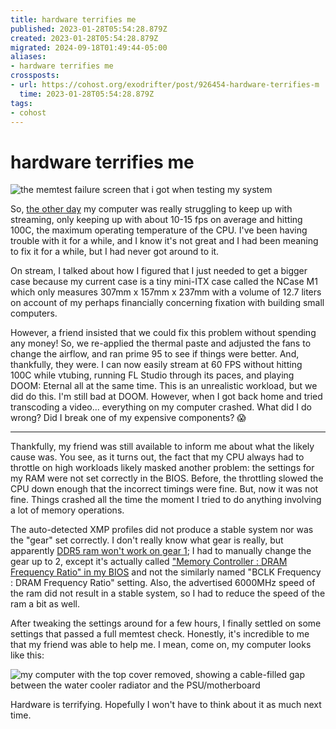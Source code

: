 ```yaml
---
title: hardware terrifies me
published: 2023-01-28T05:54:28.879Z
created: 2023-01-28T05:54:28.879Z
migrated: 2024-09-18T01:49:44-05:00
aliases:
- hardware terrifies me
crossposts:
- url: https://cohost.org/exodrifter/post/926454-hardware-terrifies-m
  time: 2023-01-28T05:54:28.879Z
tags:
- cohost
---
```


# hardware terrifies me

![the memtest failure screen that i got when testing my system](20230128055428-memtest.png)

So, [the other day](https://vods.exodrifter.space/2023/01/27/1805) my computer was really struggling to keep up with streaming, only keeping up with about 10-15 fps on average and hitting 100C, the maximum operating temperature of the CPU. I've been having trouble with it for a while, and I know it's not great and I had been meaning to fix it for a while, but I had never got around to it.

On stream, I talked about how I figured that I just needed to get a bigger case because my current case is a tiny mini-ITX case called the NCase M1 which only measures 307mm x 157mm x 237mm with a volume of 12.7 liters on account of my perhaps financially concerning fixation with building small computers. 

However, a friend insisted that we could fix this problem without spending any money! So, we re-applied the thermal paste and adjusted the fans to change the airflow, and ran prime 95 to see if things were better. And, thankfully, they were. I can now easily stream at 60 FPS without hitting 100C while vtubing, running FL Studio through its paces, and playing DOOM: Eternal all at the same time. This is an unrealistic workload, but we did do this. I'm still bad at DOOM. However, when I got back home and tried transcoding a video... everything on my computer crashed. What did I do wrong? Did I break one of my expensive components? 😱

---

Thankfully, my friend was still available to inform me about what the likely cause was. You see, as it turns out, the fact that my CPU always had to throttle on high workloads likely masked another problem: the settings for my RAM were not set correctly in the BIOS. Before, the throttling slowed the CPU down enough that the incorrect timings were fine. But, now it was not fine. Things crashed all the time the moment I tried to do anything involving a lot of memory operations.

The auto-detected XMP profiles did not produce a stable system nor was the "gear" set correctly. I don't really know what gear is really, but apparently [DDR5 ram won't work on gear 1](https://www.reddit.com/r/intel/comments/uj7c4x/comment/i7iutcx/?utm_source=reddit&utm_medium=web2x&context=3); I had to manually change the gear up to 2, except it's actually called ["Memory Controller : DRAM Frequency Ratio" in my BIOS](https://rog.asus.com/forum/showthread.php?127527-Asus-Strix-Z690-A-Gaming-Wifi-D4-Is-there-an-option-to-set-Gear-1-or-Gear-2-in-bios) and not the similarly named "BCLK Frequency : DRAM Frequency Ratio" setting. Also, the advertised 6000MHz speed of the ram did not result in a stable system, so I had to reduce the speed of the ram a bit as well.

After tweaking the settings around for a few hours, I finally settled on some settings that passed a full memtest check. Honestly, it's incredible to me that my friend was able to help me. I mean, come on, my computer looks like this:

![my computer with the top cover removed, showing a cable-filled gap between the water cooler radiator and the PSU/motherboard](20230128055428-computer.png)

Hardware is terrifying. Hopefully I won't have to think about it as much next time.
